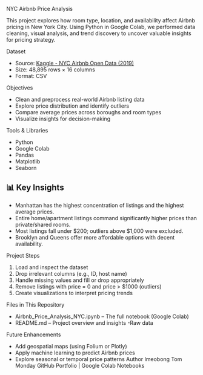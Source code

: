  NYC Airbnb Price Analysis
 
This project explores how room type, location, and availability affect Airbnb pricing in New York City. Using Python in Google Colab, we performed data cleaning, visual analysis, and trend discovery to uncover valuable insights for pricing strategy.

Dataset
- Source: [Kaggle - NYC Airbnb Open Data (2019)](https://www.kaggle.com/datasets/dgomonov/new-york-city-airbnb-open-data)
- Size: 48,895 rows × 16 columns
- Format: CSV

Objectives
- Clean and preprocess real-world Airbnb listing data
- Explore price distribution and identify outliers
- Compare average prices across boroughs and room types
- Visualize insights for decision-making

Tools & Libraries
- Python
- Google Colab
- Pandas
- Matplotlib
- Seaborn

## 📊 Key Insights
- Manhattan has the highest concentration of listings and the highest average prices.
- Entire home/apartment listings command significantly higher prices than private/shared rooms.
- Most listings fall under $200; outliers above $1,000 were excluded.
- Brooklyn and Queens offer more affordable options with decent availability.

Project Steps
1. Load and inspect the dataset
2. Drop irrelevant columns (e.g., ID, host name)
3. Handle missing values and fill or drop appropriately
4. Remove listings with price = 0 and price > $1000 (outliers)
5. Create visualizations to interpret pricing trends

 Files in This Repository
- Airbnb_Price_Analysis_NYC.ipynb – The full notebook (Google Colab)
- README.md – Project overview and insights
  -Raw data
  
Future Enhancements
- Add geospatial maps (using Folium or Plotly)
- Apply machine learning to predict Airbnb prices
- Explore seasonal or temporal price patterns
Author
Imeobong Tom Monday 
GitHub Portfolio | Google Colab Notebooks
